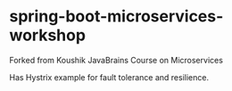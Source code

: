 # spring-boot-microservices-workshop
Forked from Koushik JavaBrains Course on Microservices

Has Hystrix example for fault tolerance and resilience.

